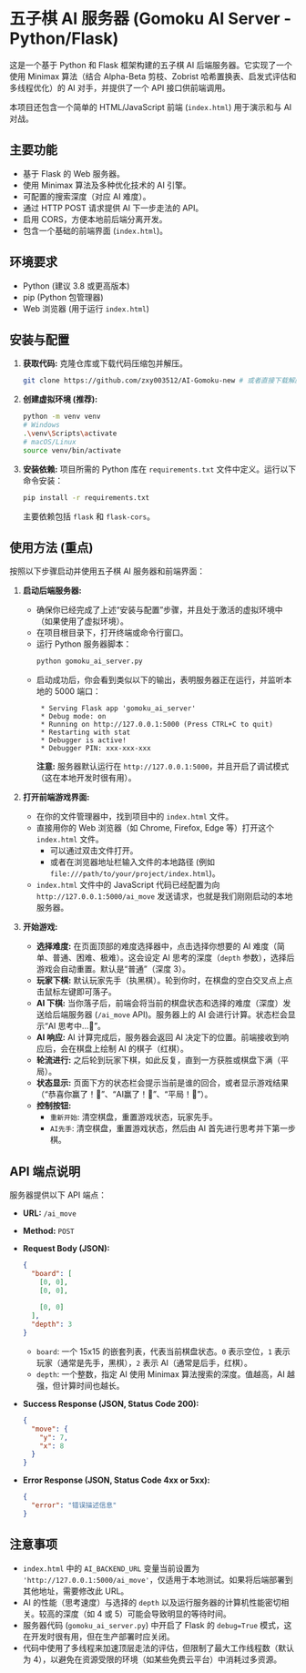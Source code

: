 # 五子棋 AI 服务器 (Gomoku AI Server - Python/Flask)

这是一个基于 Python 和 Flask 框架构建的五子棋 AI 后端服务器。它实现了一个使用 Minimax 算法（结合 Alpha-Beta 剪枝、Zobrist 哈希置换表、启发式评估和多线程优化）的 AI 对手，并提供了一个 API 接口供前端调用。

本项目还包含一个简单的 HTML/JavaScript 前端 (`index.html`) 用于演示和与 AI 对战。

## 主要功能

*   基于 Flask 的 Web 服务器。
*   使用 Minimax 算法及多种优化技术的 AI 引擎。
*   可配置的搜索深度（对应 AI 难度）。
*   通过 HTTP POST 请求提供 AI 下一步走法的 API。
*   启用 CORS，方便本地前后端分离开发。
*   包含一个基础的前端界面 (`index.html`)。

## 环境要求

*   Python (建议 3.8 或更高版本)
*   pip (Python 包管理器)
*   Web 浏览器 (用于运行 `index.html`)

## 安装与配置

1.  **获取代码:**
    克隆仓库或下载代码压缩包并解压。
    ```bash
    git clone https://github.com/zxy003512/AI-Gomoku-new # 或者直接下载解压
    ```

2.  **创建虚拟环境 (推荐):**
    ```bash
    python -m venv venv
    # Windows
    .\venv\Scripts\activate
    # macOS/Linux
    source venv/bin/activate
    ```

3.  **安装依赖:**
    项目所需的 Python 库在 `requirements.txt` 文件中定义。运行以下命令安装：
    ```bash
    pip install -r requirements.txt
    ```
    主要依赖包括 `flask` 和 `flask-cors`。

## **使用方法 (重点)**

按照以下步骤启动并使用五子棋 AI 服务器和前端界面：

1.  **启动后端服务器:**
    *   确保你已经完成了上述“安装与配置”步骤，并且处于激活的虚拟环境中（如果使用了虚拟环境）。
    *   在项目根目录下，打开终端或命令行窗口。
    *   运行 Python 服务器脚本：
        ```bash
        python gomoku_ai_server.py
        ```
    *   启动成功后，你会看到类似以下的输出，表明服务器正在运行，并监听本地的 5000 端口：
        ```
         * Serving Flask app 'gomoku_ai_server'
         * Debug mode: on
         * Running on http://127.0.0.1:5000 (Press CTRL+C to quit)
         * Restarting with stat
         * Debugger is active!
         * Debugger PIN: xxx-xxx-xxx
        ```
        **注意:** 服务器默认运行在 `http://127.0.0.1:5000`，并且开启了调试模式（这在本地开发时很有用）。

2.  **打开前端游戏界面:**
    *   在你的文件管理器中，找到项目中的 `index.html` 文件。
    *   直接用你的 Web 浏览器（如 Chrome, Firefox, Edge 等）打开这个 `index.html` 文件。
        *   可以通过双击文件打开。
        *   或者在浏览器地址栏输入文件的本地路径 (例如 `file:///path/to/your/project/index.html`)。
    *   `index.html` 文件中的 JavaScript 代码已经配置为向 `http://127.0.0.1:5000/ai_move` 发送请求，也就是我们刚刚启动的本地服务器。

3.  **开始游戏:**
    *   **选择难度:** 在页面顶部的难度选择器中，点击选择你想要的 AI 难度（简单、普通、困难、极难）。这会设定 AI 思考的深度（`depth` 参数），选择后游戏会自动重置。默认是“普通”（深度 3）。
    *   **玩家下棋:** 默认玩家先手（执黑棋）。轮到你时，在棋盘的空白交叉点上点击鼠标左键即可落子。
    *   **AI 下棋:** 当你落子后，前端会将当前的棋盘状态和选择的难度（深度）发送给后端服务器 (`/ai_move` API)。服务器上的 AI 会进行计算。状态栏会显示“AI 思考中...🤔”。
    *   **AI 响应:** AI 计算完成后，服务器会返回 AI 决定下的位置。前端接收到响应后，会在棋盘上绘制 AI 的棋子（红棋）。
    *   **轮流进行:** 之后轮到玩家下棋，如此反复，直到一方获胜或棋盘下满（平局）。
    *   **状态显示:** 页面下方的状态栏会提示当前是谁的回合，或者显示游戏结果（“恭喜你赢了！🎉”、“AI赢了！🤖”、“平局！🤝”）。
    *   **控制按钮:**
        *   `重新开始`: 清空棋盘，重置游戏状态，玩家先手。
        *   `AI先手`: 清空棋盘，重置游戏状态，然后由 AI 首先进行思考并下第一步棋。

## API 端点说明

服务器提供以下 API 端点：

*   **URL:** `/ai_move`
*   **Method:** `POST`
*   **Request Body (JSON):**
    ```json
    {
      "board": [
        [0, 0],
        [0, 0],
        
        [0, 0] 
      ],
      "depth": 3 
    }
    ```
    *   `board`: 一个 15x15 的嵌套列表，代表当前棋盘状态。`0` 表示空位，`1` 表示玩家（通常是先手，黑棋），`2` 表示 AI（通常是后手，红棋）。
    *   `depth`: 一个整数，指定 AI 使用 Minimax 算法搜索的深度。值越高，AI 越强，但计算时间也越长。

*   **Success Response (JSON, Status Code 200):**
    ```json
    {
      "move": {
        "y": 7, 
        "x": 8  
      }
    }
    ```

*   **Error Response (JSON, Status Code 4xx or 5xx):**
    ```json
    {
      "error": "错误描述信息"
    }
    ```

## 注意事项

*   `index.html` 中的 `AI_BACKEND_URL` 变量当前设置为 `'http://127.0.0.1:5000/ai_move'`，仅适用于本地测试。如果将后端部署到其他地址，需要修改此 URL。
*   AI 的性能（思考速度）与选择的 `depth` 以及运行服务器的计算机性能密切相关。较高的深度（如 4 或 5）可能会导致明显的等待时间。
*   服务器代码 (`gomoku_ai_server.py`) 中开启了 Flask 的 `debug=True` 模式，这在开发时很有用，但在生产部署时应关闭。
*   代码中使用了多线程来加速顶层走法的评估，但限制了最大工作线程数（默认为 4），以避免在资源受限的环境（如某些免费云平台）中消耗过多资源。

